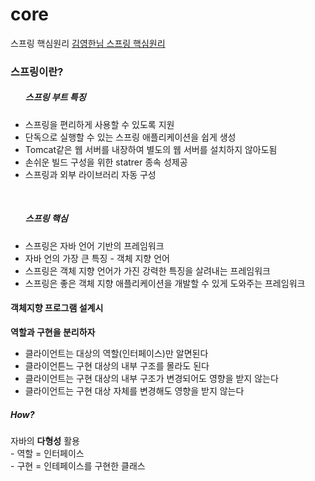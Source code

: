 # core
스프링 핵심원리
<a href="https://www.inflearn.com/course/%EC%8A%A4%ED%94%84%EB%A7%81-%ED%95%B5%EC%8B%AC-%EC%9B%90%EB%A6%AC-%EA%B8%B0%EB%B3%B8%ED%8E%B8/dashboard">김영한님 스프링 핵심원리</a>

<h3>스프링이란?</h3>
<ul>
<h5>스프링 부트 특징</h5>
<li> 스프링을 편리하게 사용할 수 있도록 지원</li>
<li> 단독으로 실행할 수 있는 스프링 애플리케이션을 쉽게 생성</li>
<li> Tomcat같은 웹 서버를 내장하여 별도의 웹 서버를 설치하지 않아도됨</li>
<li> 손쉬운 빌드 구성을 위한 statrer 종속 성제공</li>
<li> 스프링과 외부 라이브러리 자동 구성</li>
</ul>
<br>
<ul>
<h5>스프링 핵심</h5>
<li> 스프링은 자바 언어 기반의 프레임워크</li>
<li> 자바 언의 가장 큰 특징 - 객체 지향 언어</li>
<li> 스프링은 객체 지향 언어가 가진 강력한 특징을 살려내는 프레임워크</li>
<li> 스프링은 좋은 객체 지향 애플리케이션을 개발할 수 있게 도와주는 프레임워크</li>
</ul>

<h4>객체지향 프로그램 설계시</h4>
<strong>역할과 구현을 분리하자</strong>
<ul>
<li>클라이언트는 대상의 역할(인터페이스)만 알면된다</li>
<li>클라이언튼느 구현 대상의 내부 구조를 몰라도 된다</li>
<li>클라이언트는 구현 대상의 내부 구조가 변경되어도 영향을 받지 않는다</li>
<li>클라이언트는 구현 대상 자체를 변경해도 영향을 받지 않는다 </li>
</ul>

<h5>How?</h5>
<p>
자바의 <b>다형성</b> 활용<br>
- 역할 = 인터페이스<br>
- 구현 = 인테페이스를 구현한 클래스<br>
</p>

